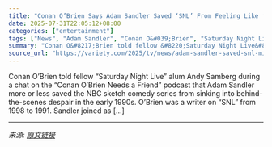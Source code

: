 ```yaml
---
title: "Conan O’Brien Says Adam Sandler Saved ‘SNL’ From Feeling Like ‘Life or Death’ and Brought Fun Back: ‘This Is a Possibility? You Can Like’ Working Here?"
date: 2025-07-31T22:05:12+08:00
categories: ["entertainment"]
tags: ["News", "Adam Sandler", "Conan O&#039;Brien", "Saturday Night Live", "Snl"]
summary: "Conan O&#8217;Brien told fellow &#8220;Saturday Night Live&#8221; alum Andy Samberg during a chat on the &#8220;Conan O&#8217;Brien Needs a Friend&#8221; podcast that Adam Sandler more or less saved t"
source_url: "https://variety.com/2025/tv/news/adam-sandler-saved-snl-misery-conan-obrien-1236475492/"
---
```


Conan O&#8217;Brien told fellow &#8220;Saturday Night Live&#8221; alum Andy Samberg during a chat on the &#8220;Conan O&#8217;Brien Needs a Friend&#8221; podcast that Adam Sandler more or less saved the NBC sketch comedy series from sinking into behind-the-scenes despair in the early 1990s. O&#8217;Brien was a writer on &#8220;SNL&#8221; from 1998 to 1991. Sandler joined as [&#8230;]

---

*来源: [原文链接](https://variety.com/2025/tv/news/adam-sandler-saved-snl-misery-conan-obrien-1236475492/)*
